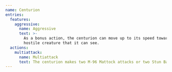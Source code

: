 ```yaml
---
name: Centurion
entries:
  features:
    aggressive:
      name: Aggressive
      text: >-
        As a bonus action, the centurion can move up to its speed toward a
        hostile creature that it can see.
  actions:
    multiattack:
      name: Multiattack
      text: The centurion makes two M-96 Mattock attacks or two Stun Baton attacks.
---
```

